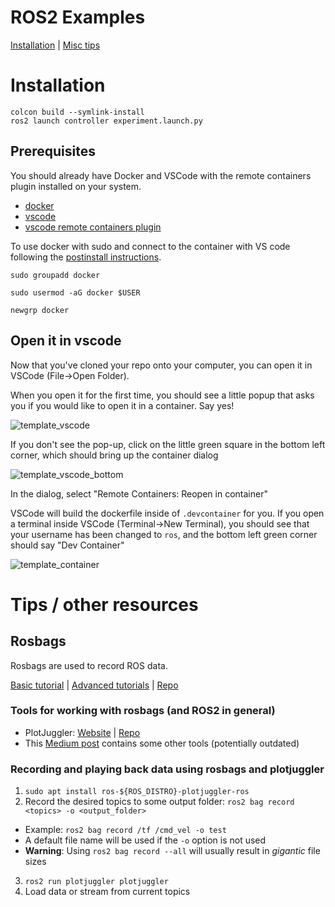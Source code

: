 # ROS2 Examples
[Installation](#installation) | [Misc tips](#tips--other-resources)

# Installation
```
colcon build --symlink-install
ros2 launch controller experiment.launch.py
```

## Prerequisites

You should already have Docker and VSCode with the remote containers plugin installed on your system.

* [docker](https://docs.docker.com/engine/install/)
* [vscode](https://code.visualstudio.com/)
* [vscode remote containers plugin](https://marketplace.visualstudio.com/items?itemName=ms-vscode-remote.remote-containers)

To use docker with sudo and connect to the container with VS code following the [postinstall instructions](https://docs.docker.com/engine/install/linux-postinstall/).

`sudo groupadd docker`

`sudo usermod -aG docker $USER`

`newgrp docker`

## Open it in vscode

Now that you've cloned your repo onto your computer, you can open it in VSCode (File->Open Folder). 

When you open it for the first time, you should see a little popup that asks you if you would like to open it in a container.  Say yes!

![template_vscode](https://user-images.githubusercontent.com/6098197/91332551-36898100-e781-11ea-9080-729964373719.png)

If you don't see the pop-up, click on the little green square in the bottom left corner, which should bring up the container dialog

![template_vscode_bottom](https://user-images.githubusercontent.com/6098197/91332638-5d47b780-e781-11ea-9fb6-4d134dbfc464.png)

In the dialog, select "Remote Containers: Reopen in container"

VSCode will build the dockerfile inside of `.devcontainer` for you.  If you open a terminal inside VSCode (Terminal->New Terminal), you should see that your username has been changed to `ros`, and the bottom left green corner should say "Dev Container"

![template_container](https://user-images.githubusercontent.com/6098197/91332895-adbf1500-e781-11ea-8afc-7a22a5340d4a.png)

# Tips / other resources
## Rosbags
Rosbags are used to record ROS data.

[Basic tutorial](https://docs.ros.org/en/humble/Tutorials/Beginner-CLI-Tools/Recording-And-Playing-Back-Data/Recording-And-Playing-Back-Data.html) | [Advanced tutorials](https://docs.ros.org/en/humble/Tutorials/Advanced.html) | [Repo](https://github.com/ros2/rosbag2)

### Tools for working with rosbags (and ROS2 in general)
- PlotJuggler: [Website](https://plotjuggler.io/) | [Repo](https://github.com/facontidavide/PlotJuggler)
- This [Medium post](https://medium.com/evocargo/9-awesome-open-source-tools-to-manage-your-rosbags-b350fdb651c8) contains some other tools (potentially outdated)

### Recording and playing back data using rosbags and plotjuggler
1. `sudo apt install ros-${ROS_DISTRO}-plotjuggler-ros` 
2. Record the desired topics to some output folder: `ros2 bag record <topics> -o <output_folder>`
  - Example: `ros2 bag record /tf /cmd_vel -o test`
  - A default file name will be used if the `-o` option is not used
  - **Warning**: Using `ros2 bag record --all` will usually result in _gigantic_ file sizes
3. `ros2 run plotjuggler plotjuggler`
4. Load data or stream from current topics